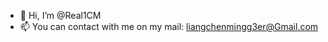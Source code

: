 - 👋 Hi, I’m @Real1CM
- 📫 You can contact with me on my mail: liangchenmingg3er@Gmail.com

<!---
Real1CM/Real1CM is a ✨ special ✨ repository because its `README.md` (this file) appears on your GitHub profile.
You can click the Preview link to take a look at your changes.
--->
